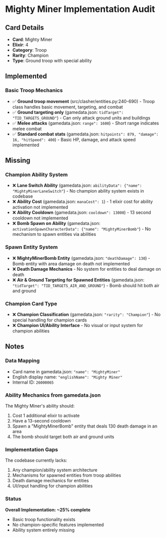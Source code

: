 # Mighty Miner Implementation Audit

## Card Details
- **Card**: Mighty Miner
- **Elixir**: 4
- **Category**: Troop
- **Rarity**: Champion
- **Type**: Ground troop with special ability

## Implemented

### Basic Troop Mechanics
- ✅ **Ground troop movement** (src/clasher/entities.py:240-690) - Troop class handles basic movement, targeting, and combat
- ✅ **Ground targeting only** (gamedata.json: `tidTarget": "TID_TARGETS_GROUND"`) - Can only attack ground units and buildings
- ✅ **Melee attacks** (gamedata.json: `range": 1600`) - Short range indicates melee combat
- ✅ **Standard combat stats** (gamedata.json: `hitpoints": 879, "damage": 16, "hitSpeed": 400`) - Basic HP, damage, and attack speed implemented

## Missing

### Champion Ability System
- ❌ **Lane Switch Ability** (gamedata.json: `abilityData": {"name": "MightyMinerLaneSwitch"`) - No champion ability system exists in codebase
- ❌ **Ability Cost** (gamedata.json: `manaCost": 1`) - 1 elixir cost for ability activation not implemented
- ❌ **Ability Cooldown** (gamedata.json: `cooldown": 13000`) - 13 second cooldown not implemented
- ❌ **Bomb Spawn on Ability** (gamedata.json: `activationSpawnCharacterData": {"name": "MightyMinerBomb"`) - No mechanism to spawn entities via abilities

### Spawn Entity System
- ❌ **MightyMinerBomb Entity** (gamedata.json: `"deathDamage": 130`) - Bomb entity with area damage on death not implemented
- ❌ **Death Damage Mechanics** - No system for entities to deal damage on death
- ❌ **Air & Ground Targeting for Spawned Entities** (gamedata.json: `"tidTarget": "TID_TARGETS_AIR_AND_GROUND"`) - Bomb should hit both air and ground

### Champion Card Type
- ❌ **Champion Classification** (gamedata.json: `"rarity": "Champion"`) - No special handling for champion cards
- ❌ **Champion UI/Ability Interface** - No visual or input system for champion abilities

## Notes

### Data Mapping
- Card name in gamedata.json: `"name": "MightyMiner"`
- English display name: `"englishName": "Mighty Miner"`
- Internal ID: `26000065`

### Ability Mechanics from gamedata.json
The Mighty Miner's ability should:
1. Cost 1 additional elixir to activate
2. Have a 13-second cooldown
3. Spawn a "MightyMinerBomb" entity that deals 130 death damage in an area
4. The bomb should target both air and ground units

### Implementation Gaps
The codebase currently lacks:
1. Any champion/ability system architecture
2. Mechanisms for spawned entities from troop abilities
3. Death damage mechanics for entities
4. UI/input handling for champion abilities

### Status
**Overall Implementation: ~25% complete**
- Basic troop functionality exists
- No champion-specific features implemented
- Ability system entirely missing